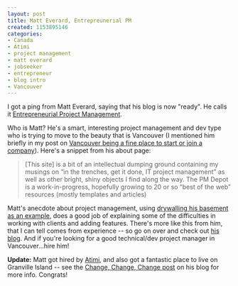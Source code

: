 ```yaml
--- 
layout: post
title: Matt Everard, Entrepreunerial PM
created: 1153895146
categories: 
- Canada
- Atimi
- project management
- matt everard
- jobseeker
- entrepreneur
- blog intro
- Vancouver
---
```

<p>I got a ping from Matt Everard, saying that his blog is now &quot;ready&quot;. He calls it <a href="http://entreprenpm.wordpress.com/">Entrepreneurial Project Management</a>.</p>  <p>Who is Matt? He&#39;s a smart, interesting project management and dev type who is trying to move to the beauty that is Vancouver (I mentioned him briefly in my post on <a href="/blog/bmann/vancouver-is-a-fine-place-to-start-a-company-or-to-join-one">Vancouver being a fine place to start or join a company</a>). Here&#39;s a snippet from his about page:</p>  <blockquote> [This site] is a bit of an intellectual dumping ground containing my musings on &ldquo;in the trenches, get it done, IT project management&rdquo; as well as other bright, shiny objects I find along the way.  The PM Depot is a work-in-progress, hopefully growing to 20 or so &ldquo;best of the web&rdquo; resources (mostly templates and articles) </blockquote>  <p>Matt&#39;s anecdote about project management, using <a href="http://entreprenpm.wordpress.com/2006/07/12/adding-features/">drywalling his basement as an example</a>, does a good job of explaining some of the difficulties in working with clients and adding features. There&#39;s more like this from him, that I can tell comes from experience -- so go on over and check out <a href="http://entreprenpm.wordpress.com/">his blog</a>. And if you&#39;re looking for a good technical/dev project manager in Vancouver...hire him!</p><p><strong>Update:</strong> Matt got hired by <a href="http://www.atimi.com">Atimi</a>, and also got a fantastic place to live on Granville Island -- see the <a href="http://entreprenpm.wordpress.com/2006/08/04/change-change-change/">Change, Change, Change post</a> on his blog for more info. Congrats!&nbsp;</p> 
